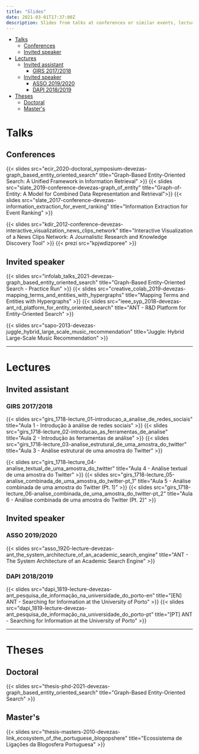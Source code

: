 ```yaml
---
title: "Slides"
date: 2021-03-01T17:37:00Z
description: Slides from talks at conferences or similar events, lectures, and thesis defenses.
---
```


- [Talks](#talks)
  - [Conferences](#conferences)
  - [Invited speaker](#invited-speaker)
- [Lectures](#lectures)
  - [Invited assistant](#invited-assistant)
    - [GIRS 2017/2018](#girs-20172018)
  - [Invited speaker](#invited-speaker-1)
    - [ASSO 2019/2020](#asso-20192020)
    - [DAPI 2018/2019](#dapi-20182019)
- [Theses](#theses)
  - [Doctoral](#doctoral)
  - [Master's](#masters)

# Talks

## Conferences

{{< slides src="ecir_2020-doctoral_symposium-devezas-graph_based_entity_oriented_search"
  title="Graph-Based Entity-Oriented Search: A Unified Framework in Information Retrieval" >}}
{{< slides src="slate_2019-conference-devezas-graph_of_entity"
  title="Graph-of-Entity: A Model for Combined Data Representation and Retrieval">}}
{{< slides src="slate_2017-conference-devezas-information_extraction_for_event_ranking"
  title="Information Extraction for Event Ranking" >}}

{{< slides src="kdir_2012-conference-devezas-interactive_visualization_news_clips_network"
  title="Interactive Visualization of a News Clips Network: A Journalistic Research and Knowledge Discovery Tool" >}}
{{< prezi src="kpjwdizporee" >}}

## Invited speaker

{{< slides src="infolab_talks_2021-devezas-graph_based_entity_oriented_search"
  title="Graph-Based Entity-Oriented Search - Practice Run" >}}
{{< slides src="creative_colab_2019-devezas-mapping_terms_and_entities_with_hypergraphs"
  title="Mapping Terms and Entities with Hypergraphs" >}}
{{< slides src="ieee_syp_2018-devezas-ant_rd_platform_for_entity_oriented_search"
  title="ANT - R&D Platform for Entity-Oriented Search" >}}

{{< slides src="sapo-2013-devezas-juggle_hybrid_large_scale_music_recommendation"
  title="Juggle: Hybrid Large-Scale Music Recommendation" >}}

***

# Lectures

## Invited assistant

### GIRS 2017/2018

{{< slides src="girs_1718-lecture_01-introducao_a_analise_de_redes_sociais"
  title="Aula 1 - Introdução à análise de redes sociais" >}}
{{< slides src="girs_1718-lecture_02-introducao_as_ferramentas_de_analise"
  title="Aula 2 - Introdução às ferramentas de análise" >}}
{{< slides src="girs_1718-lecture_03-analise_estrutural_de_uma_amostra_do_twitter"
  title="Aula 3 - Análise estrutural de uma amostra do Twitter" >}}

{{< slides src="girs_1718-lecture_04-analise_textual_de_uma_amostra_do_twitter"
  title="Aula 4 - Análise textual de uma amostra do Twitter" >}}
{{< slides src="girs_1718-lecture_05-analise_combinada_de_uma_amostra_do_twitter-pt_1"
  title="Aula 5 - Análise combinada de uma amostra do Twitter (Pt. 1)" >}}
{{< slides src="girs_1718-lecture_06-analise_combinada_de_uma_amostra_do_twitter-pt_2"
  title="Aula 6 - Análise combinada de uma amostra do Twitter (Pt. 2)" >}}

## Invited speaker

### ASSO 2019/2020

{{< slides src="asso_1920-lecture-devezas-ant_the_system_architecture_of_an_academic_search_engine"
  title="ANT - The System Architecture of an Academic Search Engine" >}}

### DAPI 2018/2019

{{< slides src="dapi_1819-lecture-devezas-ant_pesquisa_de_informação_na_universidade_do_porto-en"
  title="[EN] ANT - Searching for Information at the University of Porto" >}}
{{< slides src="dapi_1819-lecture-devezas-ant_pesquisa_de_informação_na_universidade_do_porto-pt"
  title="[PT] ANT - Searching for Information at the University of Porto" >}}

***

# Theses

## Doctoral

{{< slides src="thesis-phd-2021-devezas-graph_based_entity_oriented_search"
  title="Graph-Based Entity-Oriented Search" >}}

## Master's

{{< slides src="thesis-masters-2010-devezas-link_ecosystem_of_the_portuguese_blogopshere"
  title="Ecossistema de Ligações da Blogosfera Portuguesa" >}}